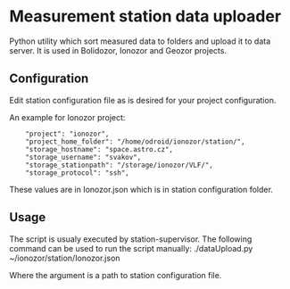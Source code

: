 Measurement station data uploader
==================

 Python utility which sort measured data to folders and upload it to data server. It is used in Bolidozor, Ionozor and Geozor projects. 


Configuration
-------------

Edit station configuration file as is desired for your project configuration.

An example for Ionozor project: 

        "project": "ionozor",
        "project_home_folder": "/home/odroid/ionozor/station/",
        "storage_hostname": "space.astro.cz",
        "storage_username": "svakov",
        "storage_stationpath": "/storage/ionozor/VLF/",
        "storage_protocol": "ssh",

These values are in Ionozor.json which is in station configuration folder.

Usage
-----

The script is usualy executed by station-supervisor. The following command can be used to run the script manually: 
        ./dataUpload.py ~/ionozor/station/Ionozor.json

Where the argument is a path to station configuration file. 
